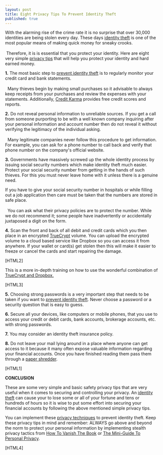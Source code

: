 ```yaml
---
layout: post
title: Eight Privacy Tips To Prevent Identity Theft
published: true
---
```

<p>With the alarming rise of the crime rate it is no surprise that over 30,000 identities are being stolen every day. These days <a title="identity theft" href="http://www.howtovanish.com/2012/05/eight-privacy-tips-to-prevent-identity-theft" target="_blank">identity theft</a> is one of the most popular means of making quick money for sneaky crooks. <br/><br/> Therefore, it is is essential that you protect your identity. Here are eight very simple <a title="privacy tips" href="http://www.howtovanish.com/2012/03/10-privacy-tips-for-protecting-your-identity-and-avoiding-identity-theft/" target="_blank">privacy tips</a> that will help you protect your identity and hard earned money.</p>
<p><strong>1.</strong> The most basic step to <a title="prevent identity theft" href="http://www.howtovanish.com/2012/03/7-effective-privacy-techniques-for-reducing-risk-of-identity-theft/">prevent identity theft</a> is to regularly monitor your credit card and bank statements.<br/><br/>  Many thieves begin by making small purchases so it advisable to always keep receipts from your purchases and review the expenses with your statements. Additionally, <a title="credit karma" href="http://www.creditkarma.com" target="_blank">Credit Karma</a> provides free credit scores and reports.</p>
<p><strong>2.</strong> Do not reveal personal information to unreliable sources. If you get a call from someone purporting to be with a well known company inquiring after your personal information and account number then do not reveal it without verifying the legitimacy of the individual asking.<br/><br/>  Many legitimate companies never follow this procedure to get information. For example, you can ask for a phone number to call back and verify that phone number on the company's official website.</p>
<p><strong>3.</strong> Governments have massively screwed up the whole identity process by issuing social security numbers which make identity theft much easier. Protect your social security number from getting in the hands of such thieves. For this you must never leave home with it unless there is a genuine need.</p>
<p>If you have to give your social security number in hospitals or while filling out a job application then care must be taken that the numbers are stored in safe place.<br/><br/>  You can ask what their privacy policies are to protect the number. While we do not recommend it; some people have inadvertently or accidentally juxtaposed a digit on the form.</p>
<p title="truecrypt and dropbox"><strong>4.</strong> Scan the front and back of all debit and credit cards which you then place in an encrypted <a title="truecrypt" href="http://www.truecrypt.org" target="_blank">TrueCrypt</a> volume. You can upload the encrypted volume to a cloud based service like Dropbox so you can access it from anywhere. If your wallet or card(s) get stolen then this will make it easier to freeze or cancel the cards and start repairing the damage.</p>
<p>[HTML2]</p>
<p>This is a more in-depth training on how to use the wonderful combination of <a title="truecrypt and dropbox" href="http://www.howtovanish.com/2010/11/how-to-use-dropbox-truecrypt-transfer-files/" target="_blank">TrueCrypt and Dropbox.</a></p>
<p>[HTML3]</p>
<p><strong>5.</strong> Choosing strong passwords is a very important step that needs to be taken if you want to <a title="prevent identity theft" href="http://www.howtovanish.com/2012/03/how-to-prevent-identity-theft-and-what-to-do-if-it-happens/" target="_blank">prevent identity theft</a>. Never choose a password or a security question that is easy to guess.</p>
<p><strong>6.</strong> Secure all your devices, like computers or mobile phones, that you use to access your credit or debit cards, bank accounts, brokerage accounts, etc. with strong passwords.</p>
<p><strong>7.</strong> You may consider an identity theft insurance policy.</p>
<p><strong>8.</strong> Do not leave your mail lying around in a place where anyone can get access to it because it many often expose valuable information regarding your financial accounts. Once you have finished reading them pass them through a <a title="paper shredder" href="http://www.howtovanish.com/PaperShredder" target="_blank">paper shredder</a>.<strong></strong></p>
<p>[HTML1]</p>
<p><strong>CONCLUSION</strong></p>
<p>These are some very simple and basic safety privacy tips that are very useful when it comes to securing and controlling your privacy. An <a title="identity theft" href="http://www.howtovanish.com/2012/03/how-to-prevent-identity-theft-and-what-to-do-if-it-happens/">identity theft</a> can cause your to lose some or all of your fortune and tens or hundreds of hours so it is wise to put some effort into securing your financial accounts by following the above mentioned simple privacy tips.</p>
<p>You can implement these <a title="privacy techniques" href="http://www.howtovanish.com/2012/03/7-effective-privacy-techniques-for-reducing-risk-of-identity-theft/" target="_blank">privacy techniques</a> to prevent identity theft. Keep these privacy tips in mind and remember: ALWAYS go above and beyond the norm to protect your personal information by implementing stealth privacy tactics from <a title="how to vanish the book" href="http://www.howtovanish.com/2012/03/products/how-to-vanish-book/" target="_blank">How To Vanish The Book</a> or <a title="Mini-Guide To Personal Privacy" href="https://www.coindl.com/page/item/105" target="_blank">The Mini-Guide To Personal Privacy</a>.</p>
<p>[HTML4]</p>

